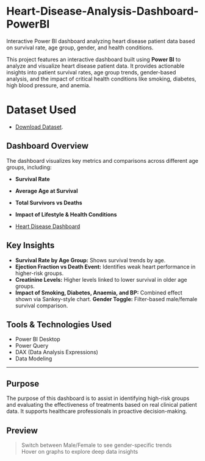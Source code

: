 # Heart-Disease-Analysis-Dashboard-PowerBI
Interactive Power BI dashboard analyzing heart disease patient data based on survival rate, age group, gender, and health conditions.

This project features an interactive dashboard built using **Power BI** to analyze and visualize heart disease patient data. It provides actionable insights into patient survival rates, age group trends, gender-based analysis, and the impact of critical health conditions like smoking, diabetes, high blood pressure, and anemia.

# Dataset Used
- [Download Dataset](https://github.com/shivakumarrrr/Heart-Disease-Analysis-Dashboard-PowerBI/blob/main/Heart%20Disease%20Analysis%20Dataset.xlsx).

## Dashboard Overview

The dashboard visualizes key metrics and comparisons across different age groups, including:
- **Survival Rate**
- **Average Age at Survival**
- **Total Survivors vs Deaths**
- **Impact of Lifestyle & Health Conditions**

- [Heart Disease Dashboard](https://github.com/shivakumarrrr/Heart-Disease-Analysis-Dashboard-PowerBI/blob/main/Heart%20Disease%20Analysis%20Dashboard.png)


## Key Insights

- **Survival Rate by Age Group:** Shows survival trends by age.
- **Ejection Fraction vs Death Event:** Identifies weak heart performance in higher-risk groups.
- **Creatinine Levels:** Higher levels linked to lower survival in older age groups.
- **Impact of Smoking, Diabetes, Anaemia, and BP:** Combined effect shown via Sankey-style chart.
  **Gender Toggle:** Filter-based male/female survival comparison.


## Tools & Technologies Used

- Power BI Desktop  
- Power Query  
- DAX (Data Analysis Expressions)  
- Data Modeling  

---

## Purpose

The purpose of this dashboard is to assist in identifying high-risk groups and evaluating the effectiveness of treatments based on real clinical patient data. It supports healthcare professionals in proactive decision-making.



## Preview

> Switch between Male/Female to see gender-specific trends  
> Hover on graphs to explore deep data insights


